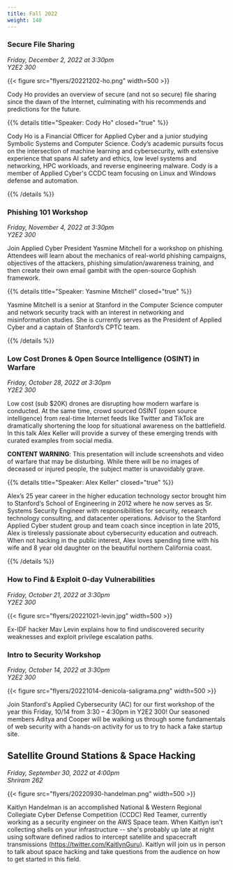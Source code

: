 ```yaml
---
title: Fall 2022
weight: 140
---
```


### Secure File Sharing

*Friday, December 2, 2022 at 3:30pm* \
*Y2E2 300*

{{< figure src="flyers/20221202-ho.png" width=500 >}}

Cody Ho provides an overview of secure (and not so secure) file sharing since the dawn of the Internet, culminating with his recommends and predictions for the future.

{{% details title="Speaker: Cody Ho" closed="true" %}}

Cody Ho is a Financial Officer for Applied Cyber and a junior studying Symbolic Systems and Computer Science. Cody’s academic pursuits focus on the intersection of machine learning and cybersecurity, with extensive experience that spans AI safety and ethics, low level systems and networking, HPC workloads, and reverse engineering malware. Cody is a member of Applied Cyber's CCDC team focusing on Linux and Windows defense and automation.

{{% /details %}}

### Phishing 101 Workshop

*Friday, November 4, 2022 at 3:30pm* \
*Y2E2 300*

Join Applied Cyber President Yasmine Mitchell for a workshop on phishing. Attendees will learn about the mechanics of real-world phishing campaigns, objectives of the attackers, phishing simulation/awareness training, and then create their own email gambit with the open-source Gophish framework.

{{% details title="Speaker: Yasmine Mitchell" closed="true" %}}

Yasmine Mitchell is a senior at Stanford in the Computer Science computer and network security track with an interest in networking and misinformation studies. She is currently serves as the President of Applied Cyber and a captain of Stanford’s CPTC team. 

{{% /details %}}

### Low Cost Drones & Open Source Intelligence (OSINT) in Warfare

*Friday, October 28, 2022 at 3:30pm* \
*Y2E2 300*

Low cost (sub $20K) drones are disrupting how modern warfare is conducted. At the same time, crowd sourced OSINT (open source intelligence) from real-time Internet feeds like Twitter and TikTok are dramatically shortening the loop for situational awareness on the battlefield. In this talk Alex Keller will provide a survey of these emerging trends with curated examples from social media.

**CONTENT WARNING**: This presentation will include screenshots and video of warfare that may be disturbing. While there will be no images of deceased or injured people, the subject matter is unavoidably grave.

{{% details title="Speaker: Alex Keller" closed="true" %}}

Alex’s 25 year career in the higher education technology sector brought him to Stanford‘s School of Engineering in 2012 where he now serves as Sr. Systems Security Engineer with responsibilities for security, research technology consulting, and datacenter operations. Advisor to the Stanford Applied Cyber student group and team coach since inception in late 2015, Alex is tirelessly passionate about cybersecurity education and outreach. When not hacking in the public interest, Alex loves spending time with his wife and 8 year old daughter on the beautiful northern California coast.

{{% /details %}}

### How to Find & Exploit 0-day Vulnerabilities

*Friday, October 21, 2022 at 3:30pm* \
*Y2E2 300*

{{< figure src="flyers/20221021-levin.jpg" width=500 >}}

Ex-IDF hacker Mav Levin explains how to find undiscovered security weaknesses and exploit privilege escalation paths.

### Intro to Security Workshop

*Friday, October 14, 2022 at 3:30pm* \
*Y2E2 300*

{{< figure src="flyers/20221014-denicola-saligrama.png" width=500 >}}

Join Stanford's Applied Cybersecurity (AC) for our first workshop of the year this Friday, 10/14 from 3:30 – 4:30pm in Y2E2 300! Our seasoned members Aditya and Cooper will be walking us through some fundamentals of web security with a hands-on activity for us to try to hack a fake startup site.

## Satellite Ground Stations & Space Hacking

*Friday, September 30, 2022 at 4:00pm* \
*Shriram 262*

{{< figure src="flyers/20220930-handelman.png" width=500 >}}

Kaitlyn Handelman is an accomplished National & Western Regional Collegiate Cyber Defense Competition (CCDC) Red Teamer, currently working as a security engineer on the AWS Space team. When Kaitlyn isn't collecting shells on your infrastructure -- she's probably up late at night using software defined radios to intercept satellite and spacecraft transmissions (https://twitter.com/KaitlynGuru). Kaitlyn will join us in person to talk about space hacking and take questions from the audience on how to get started in this field.
